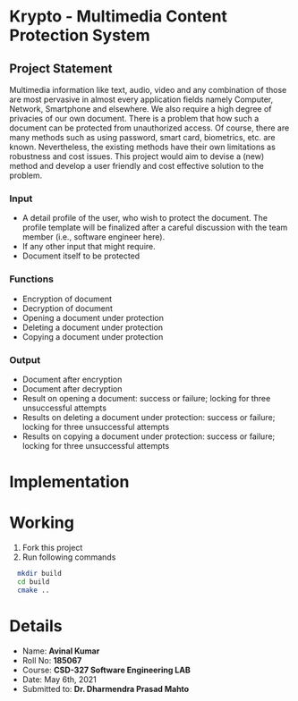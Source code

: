 # Krypto - Multimedia Content Protection System

## Project Statement

Multimedia information like text, audio, video and any combination of those are most pervasive in
almost every application fields namely Computer, Network, Smartphone and elsewhere. We also
require a high degree of privacies of our own document. There is a problem that how such a document
can be protected from unauthorized access. Of course, there are many methods such as using password,
smart card, biometrics, etc. are known. Nevertheless, the existing methods have their own limitations as
robustness and cost issues. This project would aim to devise a (new) method and develop a user
friendly and cost effective solution to the problem.

### Input
- A detail profile of the user, who wish to protect the document. The profile template will be finalized after a careful discussion with the team member (i.e., software engineer here).
- If any other input that might require.
- Document itself to be protected

### Functions
- Encryption of document
- Decryption of document
- Opening a document under protection
- Deleting a document under protection
- Copying a document under protection

### Output
- Document after encryption
- Document after decryption
- Result on opening a document: success or failure; locking for three unsuccessful attempts
- Results on deleting a document under protection: success or failure; locking for three unsuccessful attempts
- Results on copying a document under protection: success or failure; locking for three
unsuccessful attempts

# Implementation


# Working
1. Fork this project
2. Run following commands
  ```bash
    mkdir build
    cd build
    cmake ..
 ```

# Details
- Name: **Avinal Kumar**
- Roll No: **185067**
- Course: **CSD-327 Software Engineering LAB**
- Date: May 6th, 2021
- Submitted to: **Dr. Dharmendra Prasad Mahto**
